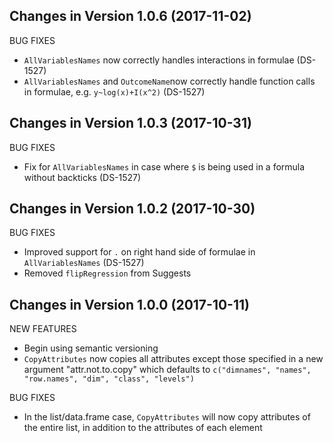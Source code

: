 Changes in Version 1.0.6 (2017-11-02)
--------------------------------------------------------

BUG FIXES

* `AllVariablesNames` now correctly handles interactions
in formulae (DS-1527)
* `AllVariablesNames` and `OutcomeName`now correctly 
handle function calls in formulae, e.g. `y~log(x)+I(x^2)` (DS-1527)

Changes in Version 1.0.3 (2017-10-31)
--------------------------------------------------------

BUG FIXES

* Fix for `AllVariablesNames` in case where `$` is being used in a
 formula without backticks (DS-1527)


Changes in Version 1.0.2 (2017-10-30)
--------------------------------------------------------

BUG FIXES

* Improved support for `.` on right hand side of formulae
in `AllVariablesNames` (DS-1527)
* Removed `flipRegression` from Suggests

Changes in Version 1.0.0 (2017-10-11)
--------------------------------------------------------

NEW FEATURES

* Begin using semantic versioning
* `CopyAttributes` now copies all attributes except those
specified in a new argument "attr.not.to.copy" which defaults
to `c("dimnames", "names", "row.names", "dim", "class", "levels")`

BUG FIXES

* In the list/data.frame case, `CopyAttributes` will now 
copy attributes of the entire list, in addition to the
attributes of each element
